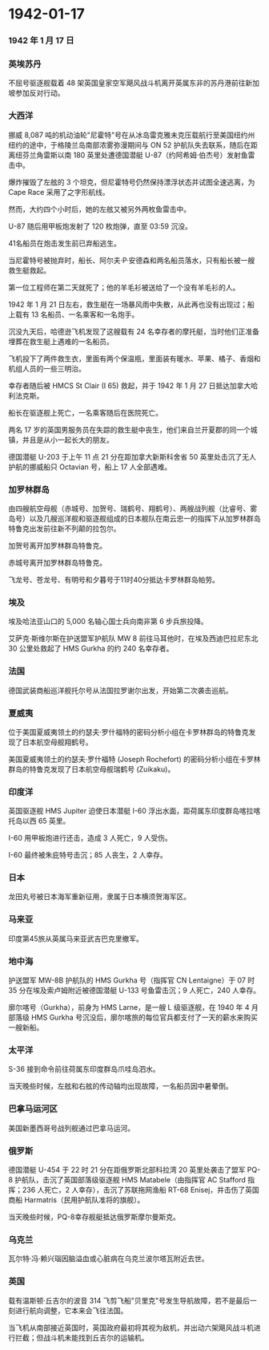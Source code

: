 # 1942-01-17

### 1942 年 1 月 17 日

### 英埃苏丹

不屈号驱逐舰载着 48
架英国皇家空军飓风战斗机离开英属东非的苏丹港前往新加坡参加反对行动。

### 大西洋

挪威 8,087
吨的机动油轮"尼霍特"号在从冰岛雷克雅未克压载航行至美国纽约州纽约的途中，于格陵兰岛南部浓雾弥漫期间与
ON 52 护航队失去联系，随后在距离纽芬兰角雷斯以南 180 英里处遭德国潜艇
U-87（约阿希姆·伯杰号）发射鱼雷击中。

爆炸摧毁了左舷的 3 个坦克，但尼霍特号仍然保持漂浮状态并试图全速逃离，为
Cape Race 采用了之字形航线。

然而，大约四个小时后，她的左舷又被另外两枚鱼雷击中。

U-87 随后用甲板炮发射了 120 枚炮弹，直至 03:59 沉没。

41名船员在炮击发生前已弃船逃生。

当尼霍特号被抛弃时，船长、阿尔夫·P·安德森和两名船员落水，只有船长被一艘救生艇救起。

第一位工程师在第二天就死了；他的羊毛衫被送给了一个没有羊毛衫的人。

1942 年 1 月 21
日左右，救生艇在一场暴风雨中失散，从此再也没有出现过；船上载有 13
名船员、一名乘客和一名炮手。

沉没九天后，哈德逊飞机发现了这艘载有 24
名幸存者的摩托艇，当时他们正准备埋葬在救生艇上遇难的一名船员。

飞机投下了两件救生衣，里面有两个保温瓶，里面装有暖水、苹果、橘子、香烟和机组人员的一些三明治。

幸存者随后被 HMCS St Clair (I 65) 救起，并于 1942 年 1 月 27
日抵达加拿大哈利法克斯。

船长在驱逐舰上死亡，一名乘客随后在医院死亡。

两名 17
岁的英国男服务员在失踪的救生艇中丧生，他们来自兰开夏郡的同一个城镇，并且是从小一起长大的朋友。

德国潜艇 U-203 于上午 11 点 21 分在距加拿大新斯科舍省 50
英里处击沉了无人护航的挪威船只 Octavian 号，船上 17 人全部遇难。

### 加罗林群岛

由四艘航空母舰（赤城号、加贺号、瑞鹤号、翔鹤号）、两艘战列舰（比睿号、雾岛号）以及几艘巡洋舰和驱逐舰组成的日本舰队在南云忠一的指挥下从加罗林群岛特鲁克出发前往新不列颠的拉包尔。

加贺号离开加罗林群岛特鲁克。

赤城号离开加罗林群岛特鲁克。

飞龙号、苍龙号、有明号和夕暮号于11时40分抵达卡罗林群岛帕劳。

### 埃及

埃及哈法亚山口的 5,000 名轴心国士兵向南非第 6 步兵旅投降。

艾萨克·斯维尔斯在护送盟军护航队 MW 8 前往马耳他时，在埃及西迪巴拉尼东北
30 公里处救起了 HMS Gurkha 的约 240 名幸存者。

### 法国

德国武装商船巡洋舰托尔号从法国拉罗谢尔出发，开始第二次袭击巡航。

### 夏威夷

位于美国夏威夷领土的约瑟夫·罗什福特的密码分析小组在卡罗林群岛的特鲁克发现了日本航空母舰翔鹤号。

美国夏威夷领土的约瑟夫·罗什福特 (Joseph Rochefort)
的密码分析小组在卡罗林群岛的特鲁克发现了日本航空母舰瑞鹤号 (Zuikaku)。

### 印度洋

英国驱逐舰 HMS Jupiter 迫使日本潜艇 I-60
浮出水面，距荷属东印度群岛喀拉喀托岛以西 65 英里。

I-60 用甲板炮进行还击，造成 3 人死亡，9 人受伤。

I-60 最终被朱庇特号击沉；85 人丧生，2 人幸存。

### 日本

龙田丸号被日本海军重新征用，隶属于日本横须贺海军区。

### 马来亚

印度第45旅从英属马来亚武吉巴克里撤军。

### 地中海

护送盟军 MW-8B 护航队的 HMS Gurkha 号（指挥官 CN Lentaigne）于 07 时 35
分在埃及索卢姆附近被德国潜艇 U-133 号鱼雷击沉；9 人死亡，240 人幸存。

廓尔喀号（Gurkha），前身为 HMS Larne，是一艘 L 级驱逐舰，在 1940 年 4
月部落级 HMS Gurkha
号沉没后，廓尔喀旅的每位官兵都支付了一天的薪水来购买一艘新船。

### 太平洋

S-36 接到命令前往荷属东印度群岛爪哇岛泗水。

当天晚些时候，左舷和右舷的传动轴均出现故障，一名船员因中暑晕倒。

### 巴拿马运河区

美国新墨西哥号战列舰通过巴拿马运河。

### 俄罗斯

德国潜艇 U-454 于 22 时 21 分在距俄罗斯北部科拉湾 20 英里处袭击了盟军
PQ-8 护航队，击沉了英国部落级驱逐舰 HMS Matabele（由指挥官 AC Stafford
指挥；236 人死亡，2 人幸存），击沉了苏联拖网渔船 RT-68
Enisej，并击伤了英国商船 Harmatris（民用护航队准将的旗舰）。

当天晚些时候，PQ-8幸存舰艇抵达俄罗斯摩尔曼斯克。

### 乌克兰

瓦尔特·冯·赖兴瑙因脑溢血或心脏病在乌克兰波尔塔瓦附近去世。

### 英国

载有温斯顿·丘吉尔的波音 314
飞剪飞船"贝里克"号发生导航故障，若不是最后一刻进行航向调整，它本来会飞往法国。

当飞机从南部接近英国时，英国政府最初将其视为敌机，并出动六架飓风战斗机进行拦截；但战斗机未能找到丘吉尔的运输机。